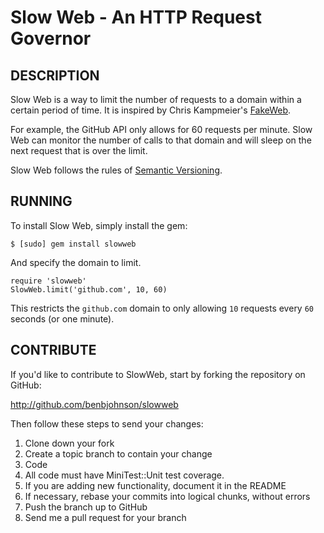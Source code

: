 Slow Web - An HTTP Request Governor
===================================

## DESCRIPTION

Slow Web is a way to limit the number of requests to a domain within a certain
period of time. It is inspired by Chris Kampmeier's
[FakeWeb](https://github.com/chrisk/fakeweb).

For example, the GitHub API only allows for 60 requests per minute. Slow Web can
monitor the number of calls to that domain and will sleep on the next request
that is over the limit.

Slow Web follows the rules of [Semantic Versioning](http://semver.org/).


## RUNNING

To install Slow Web, simply install the gem:

	$ [sudo] gem install slowweb

And specify the domain to limit.

	require 'slowweb'
	SlowWeb.limit('github.com', 10, 60)

This restricts the `github.com` domain to only allowing `10` requests every
`60` seconds (or one minute).


## CONTRIBUTE

If you'd like to contribute to SlowWeb, start by forking the repository
on GitHub:

http://github.com/benbjohnson/slowweb

Then follow these steps to send your changes:

1. Clone down your fork
1. Create a topic branch to contain your change
1. Code
1. All code must have MiniTest::Unit test coverage.
1. If you are adding new functionality, document it in the README
1. If necessary, rebase your commits into logical chunks, without errors
1. Push the branch up to GitHub
1. Send me a pull request for your branch